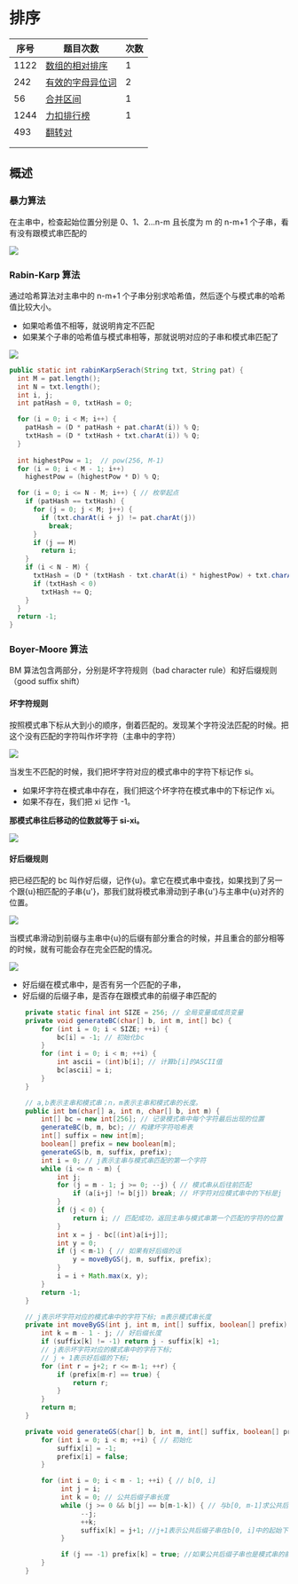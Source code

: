 # 排序

| 序号 | 题目次数                                                     | 次数 |
| ---- | ------------------------------------------------------------ | ---- |
| 1122 | [数组的相对排序](https://leetcode-cn.com/problems/relative-sort-array/) | 1    |
| 242  | [有效的字母异位词](https://leetcode-cn.com/problems/valid-anagram/) | 2    |
| 56   | [合并区间](https://leetcode-cn.com/problems/merge-intervals/) | 1    |
| 1244 | [力扣排行榜](https://leetcode-cn.com/problems/design-a-leaderboard/) | 1    |
| 493  | [ 翻转对](https://leetcode-cn.com/problems/reverse-pairs/)   |      |
|      |                                                              |      |
|      |                                                              |      |



## 概述

### 暴力算法

在主串中，检查起始位置分别是 0、1、2…n-m 且长度为 m 的 n-m+1 个子串，看有没有跟模式串匹配的

![](../images/leetcode-21.jpg)



### Rabin-Karp 算法

通过哈希算法对主串中的 n-m+1 个子串分别求哈希值，然后逐个与模式串的哈希值比较大小。

+ 如果哈希值不相等，就说明肯定不匹配
+ 如果某个子串的哈希值与模式串相等，那就说明对应的子串和模式串匹配了

![](../images/leetcode-22.jpg)

```Java
public static int rabinKarpSerach(String txt, String pat) {
  int M = pat.length();
  int N = txt.length();
  int i, j;
  int patHash = 0, txtHash = 0;

  for (i = 0; i < M; i++) {
    patHash = (D * patHash + pat.charAt(i)) % Q;
    txtHash = (D * txtHash + txt.charAt(i)) % Q;
  }
  
  int highestPow = 1;  // pow(256, M-1)
  for (i = 0; i < M - 1; i++)
    highestPow = (highestPow * D) % Q;

  for (i = 0; i <= N - M; i++) { // 枚举起点
    if (patHash == txtHash) {
      for (j = 0; j < M; j++) {
        if (txt.charAt(i + j) != pat.charAt(j))
          break;
      }
      if (j == M)
        return i;
    }
    if (i < N - M) {
      txtHash = (D * (txtHash - txt.charAt(i) * highestPow) + txt.charAt(i + M)) % Q;
      if (txtHash < 0)
        txtHash += Q;
    }
  }
  return -1;
}
```



### Boyer-Moore 算法

BM 算法包含两部分，分别是坏字符规则（bad character rule）和好后缀规则（good suffix shift）

#### 坏字符规则

按照模式串下标从大到小的顺序，倒着匹配的。发现某个字符没法匹配的时候。把这个没有匹配的字符叫作坏字符（主串中的字符）

![](../images/leetcode-23.jpg)



当发生不匹配的时候，我们把坏字符对应的模式串中的字符下标记作 si。

+ 如果坏字符在模式串中存在，我们把这个坏字符在模式串中的下标记作 xi。
+ 如果不存在，我们把 xi 记作 -1。

**那模式串往后移动的位数就等于 si-xi。**

![](../images/leetcode-24.jpg)



#### 好后缀规则

把已经匹配的 bc 叫作好后缀，记作{u}。拿它在模式串中查找，如果找到了另一个跟{u}相匹配的子串{u'}，那我们就将模式串滑动到子串{u'}与主串中{u}对齐的位置。

![](../images/leetcode-25.jpg)

当模式串滑动到前缀与主串中{u}的后缀有部分重合的时候，并且重合的部分相等的时候，就有可能会存在完全匹配的情况。

![](../images/leetcode-26.jpg)

+ 好后缀在模式串中，是否有另一个匹配的子串，
+ 好后缀的后缀子串，是否存在跟模式串的前缀子串匹配的

```JAVA
    private static final int SIZE = 256; // 全局变量或成员变量
    private void generateBC(char[] b, int m, int[] bc) {
        for (int i = 0; i < SIZE; ++i) {
            bc[i] = -1; // 初始化bc
        }
        for (int i = 0; i < m; ++i) {
            int ascii = (int)b[i]; // 计算b[i]的ASCII值
            bc[ascii] = i;
        }
    }

    // a,b表示主串和模式串；n，m表示主串和模式串的长度。
    public int bm(char[] a, int n, char[] b, int m) {
        int[] bc = new int[256]; // 记录模式串中每个字符最后出现的位置
        generateBC(b, m, bc); // 构建坏字符哈希表
        int[] suffix = new int[m];
        boolean[] prefix = new boolean[m];
        generateGS(b, m, suffix, prefix);
        int i = 0; // j表示主串与模式串匹配的第一个字符
        while (i <= n - m) {
            int j;
            for (j = m - 1; j >= 0; --j) { // 模式串从后往前匹配
                if (a[i+j] != b[j]) break; // 坏字符对应模式串中的下标是j
            }
            if (j < 0) {
                return i; // 匹配成功，返回主串与模式串第一个匹配的字符的位置
            }
            int x = j - bc[(int)a[i+j]];
            int y = 0;
            if (j < m-1) { // 如果有好后缀的话
                y = moveByGS(j, m, suffix, prefix);
            }
            i = i + Math.max(x, y);
        }
        return -1;
    }

    // j表示坏字符对应的模式串中的字符下标; m表示模式串长度
    private int moveByGS(int j, int m, int[] suffix, boolean[] prefix) {
        int k = m - 1 - j; // 好后缀长度
        if (suffix[k] != -1) return j - suffix[k] +1;
      	// j表示坏字符对应的模式串中的字符下标;
      	// j + 1表示好后缀的下标;
        for (int r = j+2; r <= m-1; ++r) {
            if (prefix[m-r] == true) {
                return r;
            }
        }
        return m;
    }

    private void generateGS(char[] b, int m, int[] suffix, boolean[] prefix) {
        for (int i = 0; i < m; ++i) { // 初始化
            suffix[i] = -1;
            prefix[i] = false;
        }

        for (int i = 0; i < m - 1; ++i) { // b[0, i]
             int j = i;
             int k = 0; // 公共后缀子串长度
             while (j >= 0 && b[j] == b[m-1-k]) { // 与b[0, m-1]求公共后缀子串
                  --j;
                  ++k;
                  suffix[k] = j+1; //j+1表示公共后缀子串在b[0, i]中的起始下标
             }

             if (j == -1) prefix[k] = true; //如果公共后缀子串也是模式串的前缀子串
        }
    }
```

